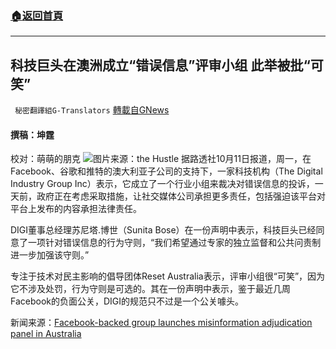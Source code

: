 ###  [:house:返回首頁](https://github.com/ourhimalayas/txt)
---


## 科技巨头在澳洲成立“错误信息”评审小组 此举被批“可笑”
` 秘密翻譯組G-Translators` [轉載自GNews](https://gnews.org/zh-hans/1586434/)

#### 撰稿：坤霆
校对：萌萌的朋克
![](https://assets.gnews.org/wp-content/uploads/2021/10/5-20.jpg)图片来源：the Hustle
据路透社10月11日报道，周一，在Facebook、谷歌和推特的澳大利亚子公司的支持下，一家科技机构（The Digital Industry Group Inc）表示，它成立了一个行业小组来裁决对错误信息的投诉，一天前，政府正在考虑采取措施，让社交媒体公司承担更多责任，包括强迫该平台对平台上发布的内容承担法律责任。

DIGI董事总经理苏尼塔.博世（Sunita Bose）在一份声明中表示，科技巨头已经同意了一项针对错误信息的行为守则，“我们希望通过专家的独立监督和公共问责制进一步加强该守则。”

专注于技术对民主影响的倡导团体Reset Australia表示，评审小组很“可笑”，因为它不涉及处罚，行为守则是可选的。其在一份声明中表示，鉴于最近几周Facebook的负面公关，DIGI的规范只不过是一个公关噱头。

新闻来源：[Facebook-backed group launches misinformation adjudication panel in Australia](https://www.reuters.com/technology/facebook-backed-group-launches-misinformation-adjudication-panel-australia-2021-10-11/)
